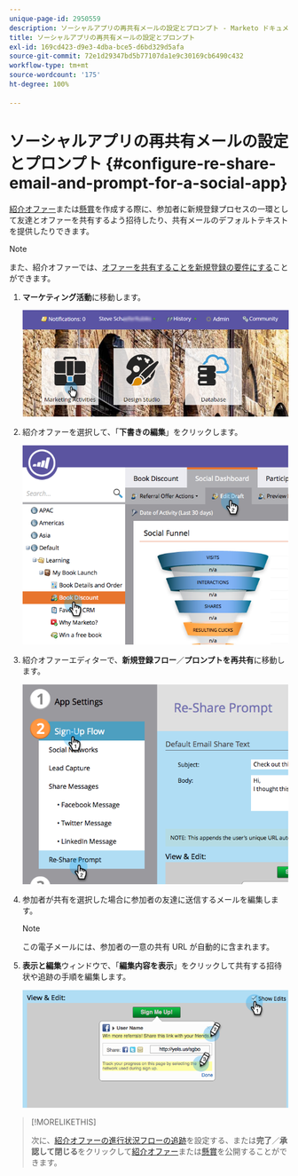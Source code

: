 ```yaml
---
unique-page-id: 2950559
description: ソーシャルアプリの再共有メールの設定とプロンプト - Marketo ドキュメント - 製品ドキュメント
title: ソーシャルアプリの再共有メールの設定とプロンプト
exl-id: 169cd423-d9e3-4dba-bce5-d6bd329d5afa
source-git-commit: 72e1d29347bd5b77107da1e9c30169cb6490c432
workflow-type: tm+mt
source-wordcount: '175'
ht-degree: 100%

---
```


# ソーシャルアプリの再共有メールの設定とプロンプト {#configure-re-share-email-and-prompt-for-a-social-app}

[紹介オファー](/help/marketo/product-docs/demand-generation/social/referral-offers/create-a-referral-offer.md)または[懸賞](/help/marketo/product-docs/demand-generation/social/sweepstakes/create-sweepstakes.md)を作成する際に、参加者に新規登録プロセスの一環として友達とオファーを共有するよう招待したり、共有メールのデフォルトテキストを提供したりできます。

>[!NOTE]
>
>また、紹介オファーでは、[オファーを共有することを新規登録の要件にする](/help/marketo/product-docs/demand-generation/social/social-functions/set-social-share-requirement.md)ことができます。

1. **マーケティング活動**&#x200B;に移動します。

   ![](assets/login-marketing-activities-3.png)

1. 紹介オファーを選択して、「**下書きの編集**」をクリックします。

   ![](assets/image2014-9-22-11-3a6-3a56.png)

1. 紹介オファーエディターで、**新規登録フロー**／**プロンプトを再共有**&#x200B;に移動します。

   ![](assets/image2014-9-22-11-3a7-3a9.png)

1. 参加者が共有を選択した場合に参加者の友達に送信するメールを編集します。

   >[!NOTE]
   >
   >この電子メールには、参加者の一意の共有 URL が自動的に含まれます。

1. **表示と編集**&#x200B;ウィンドウで、「**編集内容を表示**」をクリックして共有する招待状や追跡の手順を編集します。

   ![](assets/image2014-9-22-11-3a7-3a49.png)

>[!MORELIKETHIS]
>
>次に、[紹介オファーの進行状況フローの追跡](configure-track-progress-flow-for-a-referral-offer.md)を設定する、または&#x200B;**完了**／**承認して閉じる**&#x200B;をクリックして[紹介オファー](/help/marketo/product-docs/demand-generation/social/referral-offers/publish-a-referral-offer.md)または[懸賞](/help/marketo/product-docs/demand-generation/social/sweepstakes/create-sweepstakes.md)を公開することができます。
